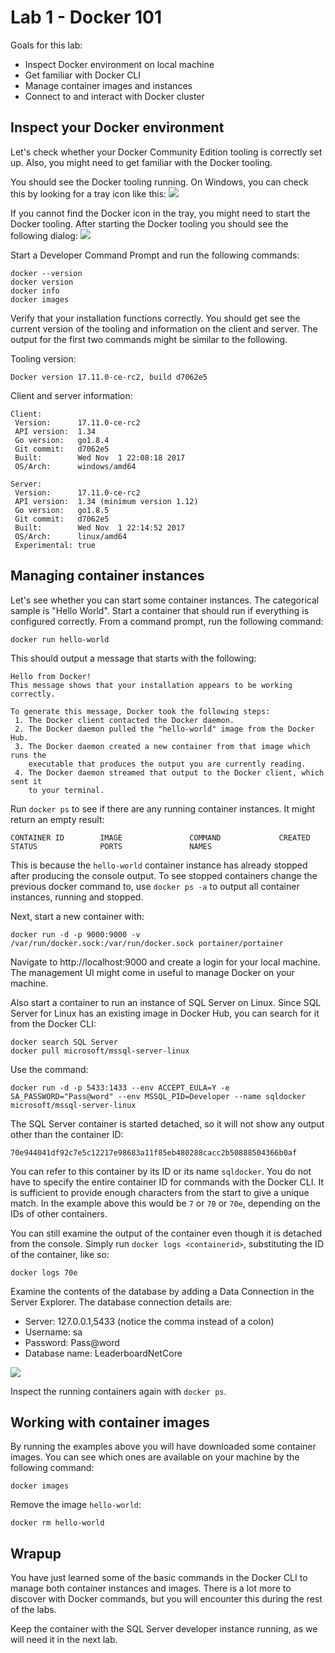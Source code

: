 # Lab 1 - Docker 101
Goals for this lab: 
- Inspect Docker environment on local machine
- Get familiar with Docker CLI
- Manage container images and instances
- Connect to and interact with Docker cluster

## Inspect your Docker environment
Let's check whether your Docker Community Edition tooling is correctly set up. Also, you might need to get familiar with the Docker tooling.

You should see the Docker tooling running. On Windows, you can check this by looking for a tray icon like this:
![](images\dockertray.png)

If you cannot find the Docker icon in the tray, you might need to start the Docker tooling. After starting the Docker tooling you should see the following dialog:
![](images\dockerrunning.png)

Start a Developer Command Prompt and run the following commands:

```
docker --version
docker version
docker info
docker images
```
Verify that your installation functions correctly. You should get see the current version of the tooling and information on the client and server. The output for the first two commands might be similar to the following.

Tooling version:
```
Docker version 17.11.0-ce-rc2, build d7062e5
```

Client and server information:
```
Client:
 Version:      17.11.0-ce-rc2
 API version:  1.34
 Go version:   go1.8.4
 Git commit:   d7062e5
 Built:        Wed Nov  1 22:08:18 2017
 OS/Arch:      windows/amd64

Server:
 Version:      17.11.0-ce-rc2
 API version:  1.34 (minimum version 1.12)
 Go version:   go1.8.5
 Git commit:   d7062e5
 Built:        Wed Nov  1 22:14:52 2017
 OS/Arch:      linux/amd64
 Experimental: true
```
## Managing container instances
Let's see whether you can start some container instances. The categorical sample is "Hello World". Start a container that should run if everything is configured correctly. From a command prompt, run the following command:
```
docker run hello-world
```
This should output a message that starts with the following:
```
Hello from Docker!
This message shows that your installation appears to be working correctly.

To generate this message, Docker took the following steps:
 1. The Docker client contacted the Docker daemon.
 2. The Docker daemon pulled the "hello-world" image from the Docker Hub.
 3. The Docker daemon created a new container from that image which runs the
    executable that produces the output you are currently reading.
 4. The Docker daemon streamed that output to the Docker client, which sent it
    to your terminal.
```
Run `docker ps` to see if there are any running container instances. It might return an empty result:
```
CONTAINER ID        IMAGE               COMMAND             CREATED             STATUS              PORTS               NAMES
```
This is because the `hello-world` container instance has already stopped after producing the console output. To see stopped containers change the previous docker command to, use `docker ps -a` to output all container instances, running and stopped.

Next, start a new container with:
```
docker run -d -p 9000:9000 -v /var/run/docker.sock:/var/run/docker.sock portainer/portainer
```
Navigate to http://localhost:9000 and create a login for your local machine. The management UI might come in useful to manage Docker on your machine.

Also start a container to run an instance of SQL Server on Linux. 
Since SQL Server for Linux has an existing image in Docker Hub, you can search for it from the Docker CLI:

```
docker search SQL Server
docker pull microsoft/mssql-server-linux
```

Use the command:
```
docker run -d -p 5433:1433 --env ACCEPT_EULA=Y -e SA_PASSWORD="Pass@word" --env MSSQL_PID=Developer --name sqldocker microsoft/mssql-server-linux
```
The SQL Server container is started detached, so it will not show any output other than the container ID:
```
70e944041df92c7e5c12217e98683a11f85eb480288cacc2b50888504366b0af
```
You can refer to this container by its ID or its name `sqldocker`. You do not have to specify the entire container ID for commands with the Docker CLI. It is sufficient to provide enough characters from the start to give a unique match. In the example above this would be `7` or `70` or `70e`, depending on the IDs of other containers.

You can still examine the output of the container even though it is detached from the console. Simply run `docker logs <containerid>`, substituting the ID of the container, like so:
```
docker logs 70e
```
Examine the contents of the database by adding a Data Connection in the Server Explorer. The database connection details are:
- Server: 127.0.0.1,5433 (notice the comma instead of a colon)
- Username: sa
- Password: Pass@word
- Database name: LeaderboardNetCore

![](images\AddDataConnection.png)

Inspect the running containers again with `docker ps`. 

## Working with container images
By running the examples above you will have downloaded some container images. You can see which ones are available on your machine by the following command:
```
docker images
```
Remove the image `hello-world`:
``` 
docker rm hello-world
```
## Wrapup
You have just learned some of the basic commands in the Docker CLI to manage both container instances and images. There is a lot more to discover with Docker commands, but you will encounter this during the rest of the labs.

Keep the container with the SQL Server developer instance running, as we will need it in the next lab.